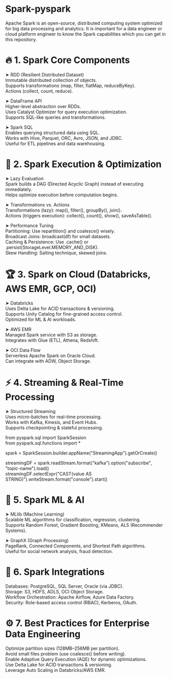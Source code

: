 # Spark-pyspark
Apache Spark is an open-source, distributed computing system optimized for big data processing and analytics. It is important for a data engineer or cloud platform engineer to know the Spark capabilities which you can get in this repository.  

# 🔥 1. Spark Core Components  
➤ RDD (Resilient Distributed Dataset)  
Immutable distributed collection of objects.  
Supports transformations (map, filter, flatMap, reduceByKey).  
Actions (collect, count, reduce).  
  
➤ DataFrame API  
Higher-level abstraction over RDDs.  
Uses Catalyst Optimizer for query execution optimization.  
Supports SQL-like queries and transformations.  

➤ Spark SQL  
Enables querying structured data using SQL.  
Works with Hive, Parquet, ORC, Avro, JSON, and JDBC.  
Useful for ETL pipelines and data warehousing.  

# 🚀 2. Spark Execution & Optimization  
➤ Lazy Evaluation  
Spark builds a DAG (Directed Acyclic Graph) instead of executing immediately.  
Helps optimize execution before computation begins.  

➤ Transformations vs. Actions  
Transformations (lazy): map(), filter(), groupBy(), join().  
Actions (triggers execution): collect(), count(), show(), saveAsTable().  

➤ Performance Tuning  
Partitioning: Use repartition() and coalesce() wisely.  
Broadcast Joins: broadcast(df) for small datasets.  
Caching & Persistence: Use .cache() or .persist(StorageLevel.MEMORY_AND_DISK).  
Skew Handling: Salting technique, skewed joins.  

# 🏆 3. Spark on Cloud (Databricks, AWS EMR, GCP, OCI)  
➤ Databricks  
Uses Delta Lake for ACID transactions & versioning.  
Supports Unity Catalog for fine-grained access control.  
Optimized for ML & AI workloads.  

➤ AWS EMR  
Managed Spark service with S3 as storage.  
Integrates with Glue (ETL), Athena, Redshift.  

➤ OCI Data Flow  
Serverless Apache Spark on Oracle Cloud.  
Can integrate with ADW, Object Storage.  

# ⚡ 4. Streaming & Real-Time Processing  
➤ Structured Streaming  
Uses micro-batches for real-time processing.  
Works with Kafka, Kinesis, and Event Hubs.  
Supports checkpointing & stateful processing.  

from pyspark.sql import SparkSession  
from pyspark.sql.functions import *  
  
spark = SparkSession.builder.appName("StreamingApp").getOrCreate()  
  
streamingDF = spark.readStream.format("kafka").option("subscribe", "topic-name").load()  
streamingDF.selectExpr("CAST(value AS STRING)").writeStream.format("console").start()  

# 🎯 5. Spark ML & AI
➤ MLlib (Machine Learning)  
Scalable ML algorithms for classification, regression, clustering.  
Supports Random Forest, Gradient Boosting, KMeans, ALS (Recommender Systems).  

➤ GraphX (Graph Processing)  
PageRank, Connected Components, and Shortest Path algorithms.  
Useful for social network analysis, fraud detection.  

# 🔗 6. Spark Integrations
Databases: PostgreSQL, SQL Server, Oracle (via JDBC).  
Storage: S3, HDFS, ADLS, OCI Object Storage.  
Workflow Orchestration: Apache Airflow, Azure Data Factory.  
Security: Role-based access control (RBAC), Kerberos, OAuth.  

# ⚙️ 7. Best Practices for Enterprise Data Engineering
Optimize partition sizes (128MB–256MB per partition).  
Avoid small files problem (use coalesce() before writing).  
Enable Adaptive Query Execution (AQE) for dynamic optimizations.  
Use Delta Lake for ACID transactions & versioning.  
Leverage Auto Scaling in Databricks/AWS EMR.  
